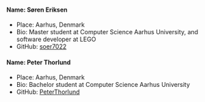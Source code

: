 #### Name: Søren Eriksen
 - Place: Aarhus, Denmark
 - Bio: Master student at Computer Science Aarhus University, and software developer at LEGO
 - GitHub: [soer7022](https://github.com/soer7022)

#### Name: Peter Thorlund
 - Place: Aarhus, Denmark
 - Bio: Bachelor student at Computer Science Aarhus University
 - GitHub: [PeterThorlund](https://github.com/PeterThorlund)
